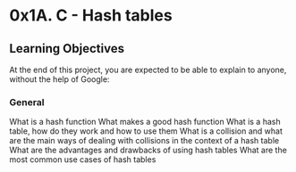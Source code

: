 # 0x1A. C - Hash tables

## Learning Objectives

At the end of this project, you are expected to be able to explain to anyone, without the help of Google:

### General

What is a hash function
What makes a good hash function
What is a hash table, how do they work and how to use them
What is a collision and what are the main ways of dealing with collisions in the context of a hash table
What are the advantages and drawbacks of using hash tables
What are the most common use cases of hash tables